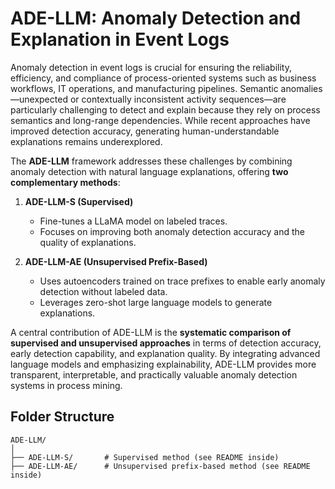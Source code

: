 # ADE-LLM: Anomaly Detection and Explanation in Event Logs

Anomaly detection in event logs is crucial for ensuring the reliability, efficiency, and compliance of process-oriented systems such as business workflows, IT operations, and manufacturing pipelines. Semantic anomalies—unexpected or contextually inconsistent activity sequences—are particularly challenging to detect and explain because they rely on process semantics and long-range dependencies. While recent approaches have improved detection accuracy, generating human-understandable explanations remains underexplored.

The **ADE-LLM** framework addresses these challenges by combining anomaly detection with natural language explanations, offering **two complementary methods**:

1. **ADE-LLM-S (Supervised)**  
   - Fine-tunes a LLaMA model on labeled traces.  
   - Focuses on improving both anomaly detection accuracy and the quality of explanations.  

2. **ADE-LLM-AE (Unsupervised Prefix-Based)**  
   - Uses autoencoders trained on trace prefixes to enable early anomaly detection without labeled data.  
   - Leverages zero-shot large language models to generate explanations.  

A central contribution of ADE-LLM is the **systematic comparison of supervised and unsupervised approaches** in terms of detection accuracy, early detection capability, and explanation quality. By integrating advanced language models and emphasizing explainability, ADE-LLM provides more transparent, interpretable, and practically valuable anomaly detection systems in process mining.

## Folder Structure

```text
ADE-LLM/
│
├── ADE-LLM-S/       # Supervised method (see README inside)
├── ADE-LLM-AE/      # Unsupervised prefix-based method (see README inside)
